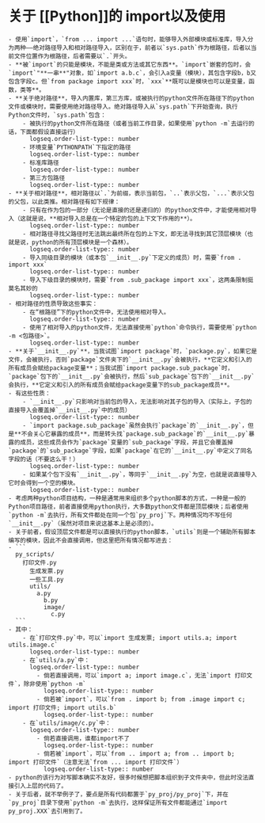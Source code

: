 # 关于 [[Python]]的 import以及使用
	- 使用`import`，`from ... import ...`语句时，能够导入外部模块或标准库，导入分为两种——绝对路径导入和相对路径导入，区别在于，前者以`sys.path`作为根路径，后者以当前文件位置作为根路径，后者需要以`.`开头。
	- **被`import`的只能是模块，不能是类或方法或其它东西**。`import`嵌套的包时，会`import`"**一串**"对象，如`import a.b.c`，会引入a变量（模块），其包含字段b，b又包含字段c。但`from package import xxx`时，`xxx`**既可以是模块也可以是变量，函数，类等**。
	- **关于绝对路径**，导入内置库，第三方库，或被执行的python文件所在路径下的python文件或模块时，需要使用绝对路径导入。绝对路径导入从`sys.path`下开始查询，执行Python文件时，`sys.path`包含：
		- 被执行的python文件所在路径（或者当前工作目录，如果使用`python -m`去运行的话，下面都假设直接运行）
		  logseq.order-list-type:: number
		- 环境变量`PYTHONPATH`下指定的路径
		  logseq.order-list-type:: number
		- 标准库路径
		  logseq.order-list-type:: number
		- 第三方包路径
		  logseq.order-list-type:: number
	- **关于相对路径**，相对路径以`.`为前缀，表示当前包，`..`表示父包，`...`表示父包的父包，以此类推。相对路径有如下规律：
		- 只有在作为包的一部分（无论是直接的还是递归的）的python文件中，才能使用相对导入（这就是说，**相对导入总是在一个特定的包的上下文下作用的**）。
		  logseq.order-list-type:: number
		- 相对路径寻找父路径时无法跳出最终所在包的上下文，即无法寻找到其它顶层模块（也就是说，python的所有顶层模块是一个森林）。
		  logseq.order-list-type:: number
		- 导入同级目录的模块（或本包`__init__.py`下定义的成员）时，需要`from . import xxx`
		  logseq.order-list-type:: number
		- 导入下级目录的模块时，需要`from .sub_package import xxx`，这两条限制挺莫名其妙的
		  logseq.order-list-type:: number
	- 相对路径的性质导致这些事实：
		- 在“根路径”下的python文件中，无法使用相对导入。
		  logseq.order-list-type:: number
		- 使用了相对导入的python文件，无法直接使用`python`命令执行，需要使用`python -m <包路径>`。
		  logseq.order-list-type:: number
	- **关于`__init__.py`**，当我试图`import package`时，`package.py`，如果它是文件，会被执行，否则`package`文件夹下的`__init__.py`会被执行，**它定义和引入的所有成员会赋给package变量**；当我试图`import package.sub_package`时，`package`包下的`__init__.py`会被执行，然后`sub_package`包下的`__init__.py`会执行，**它定义和引入的所有成员会赋给package变量下的sub_package成员**。
	- 有这些性质：
		- `__init__.py`只影响对当前包的导入，无法影响对其子包的导入（实际上，子包的直接导入会覆盖掉`__init__.py`中的成员）
		  logseq.order-list-type:: number
		- `import package.sub_package`虽然会执行`package`的`__init__.py`，但是**不会关心它暴露的成员**，而是转头找`package.sub_package`的`__init__.py`暴露的成员，这些成员会作为`package`变量的`sub_package`字段，并且它会覆盖掉`package`的`sub_package`字段，如果`package`在它的`__init__.py`中定义了同名字段的话（不要这么干！）
		  logseq.order-list-type:: number
		- 如果某个包下没有`__init__.py`，等同于`__init__.py`为空，也就是说直接导入它时会得到一个空的模块。
		  logseq.order-list-type:: number
	- 考虑两种python项目结构，一种是通常用来组织多个python脚本的方式，一种是一般的Python项目路径，前者直接使用python执行，大多数python文件都是顶层模块；后者使用`python -m`去执行，所有文件都处在同一个包`py_proj`下。两种情况均不写任何`__init__.py`（虽然对项目来说这基本上是必须的）。
	- 关于前者，假设顶层文件都是可以直接执行的python脚本，`utils`则是一个辅助所有脚本编写的模块，因此不会直接调用，但这里把所有情况都写进去：
	- ```
	  py_scripts/
	  	打印文件.py
	      生成发票.py
	      一些工具.py
	      utils/
	      	a.py
	          b.py
	          image/
	          	c.py
	  ```
	- 其中：
		- 在`打印文件.py`中，可以`import 生成发票; import utils.a; import utils.image.c`
		  logseq.order-list-type:: number
		- 在`utils/a.py`中：
		  logseq.order-list-type:: number
			- 倘若直接调用，可以`import a; import image.c`，无法`import 打印文件`，除非使用`python -m`
			  logseq.order-list-type:: number
			- 倘若被`import`，可以`from . import b; from .image import c; import 打印文件; import utils.b`
			  logseq.order-list-type:: number
		- 在`utils/image/c.py`中：
		  logseq.order-list-type:: number
			- 倘若直接调用，谁都import不了
			  logseq.order-list-type:: number
			- 倘若被`import`，可以`from .. import a; from .. import b; import 打印文件`（注意无法`from ... import 打印文件`）
			  logseq.order-list-type:: number
	- python的该行为对写脚本确实不友好，很多时候想把脚本组织到子文件夹中，但此时没法直接引入上层的代码了。
	- 关于后者，就不举例子了，要点是所有代码都置于`py_proj/py_proj`下，并在`py_proj`目录下使用`python -m`去执行，这样保证所有文件都能通过`import py_proj.XXX`去引用到了。